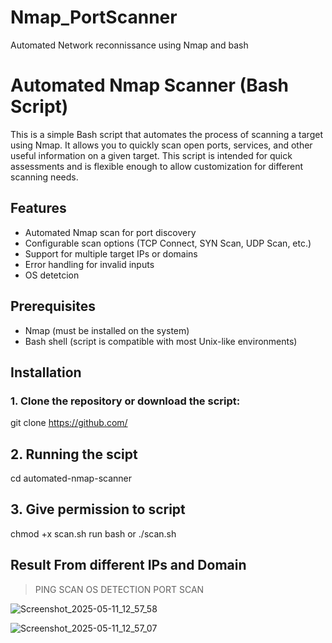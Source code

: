 # Nmap_PortScanner
Automated Network reconnissance using Nmap and  bash 

# Automated Nmap Scanner (Bash Script)

This is a simple Bash script that automates the process of scanning a target using Nmap. It allows you to quickly scan open ports, services, and other useful information on a given target. This script is intended for quick assessments and is flexible enough to allow customization for different scanning needs.

## Features
- Automated Nmap scan for port discovery
- Configurable scan options (TCP Connect, SYN Scan, UDP Scan, etc.)
- Support for multiple target IPs or domains
- Error handling for invalid inputs
- OS detetcion 

## Prerequisites
- Nmap (must be installed on the system)
- Bash shell (script is compatible with most Unix-like environments)

## Installation

### 1. Clone the repository or download the script: 

git clone https://github.com/<link>

## 2. Running the scipt 

cd automated-nmap-scanner

## 3. Give permission to script 

chmod +x scan.sh
run bash or ./scan.sh

##  Result From different IPs and Domain

> PING SCAN
> OS DETECTION
> PORT SCAN





![Screenshot_2025-05-11_12_57_58](https://github.com/user-attachments/assets/d875e9a0-36de-4396-910e-e3e2dbcb9338)





![Screenshot_2025-05-11_12_57_07](https://github.com/user-attachments/assets/8f545c6b-8887-49ec-b1bb-645c370245ad)














